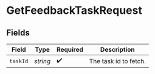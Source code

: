 # GetFeedbackTaskRequest


## Fields

| Field                 | Type                  | Required              | Description           |
| --------------------- | --------------------- | --------------------- | --------------------- |
| `taskId`              | *string*              | :heavy_check_mark:    | The task id to fetch. |